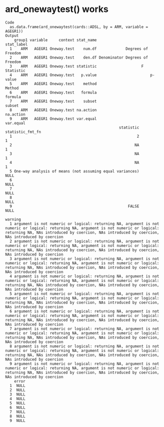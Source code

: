 # ard_onewaytest() works

    Code
      as.data.frame(ard_onewaytest(cards::ADSL, by = ARM, variable = AGEGR1))
    Output
        group1 variable     context stat_name                     stat_label
      1    ARM   AGEGR1 Oneway.test    num.df             Degrees of Freedom
      2    ARM   AGEGR1 Oneway.test    den.df Denominator Degrees of Freedom
      3    ARM   AGEGR1 Oneway.test statistic                    F Statistic
      4    ARM   AGEGR1 Oneway.test   p.value                        p-value
      5    ARM   AGEGR1 Oneway.test    method                         Method
      6    ARM   AGEGR1 Oneway.test   formula                        formula
      7    ARM   AGEGR1 Oneway.test    subset                         subset
      8    ARM   AGEGR1 Oneway.test na.action                      na.action
      9    ARM   AGEGR1 Oneway.test var.equal                      var.equal
                                                       statistic statistic_fmt_fn
      1                                                        2                1
      2                                                       NA                1
      3                                                       NA                1
      4                                                       NA                1
      5 One-way analysis of means (not assuming equal variances)             NULL
      6                                                                      NULL
      7                                                                      NULL
      8                                                                      NULL
      9                                                    FALSE             NULL
                                                                                                                                                                                                                                         warning
      1 argument is not numeric or logical: returning NA, argument is not numeric or logical: returning NA, argument is not numeric or logical: returning NA, NAs introduced by coercion, NAs introduced by coercion, NAs introduced by coercion
      2 argument is not numeric or logical: returning NA, argument is not numeric or logical: returning NA, argument is not numeric or logical: returning NA, NAs introduced by coercion, NAs introduced by coercion, NAs introduced by coercion
      3 argument is not numeric or logical: returning NA, argument is not numeric or logical: returning NA, argument is not numeric or logical: returning NA, NAs introduced by coercion, NAs introduced by coercion, NAs introduced by coercion
      4 argument is not numeric or logical: returning NA, argument is not numeric or logical: returning NA, argument is not numeric or logical: returning NA, NAs introduced by coercion, NAs introduced by coercion, NAs introduced by coercion
      5 argument is not numeric or logical: returning NA, argument is not numeric or logical: returning NA, argument is not numeric or logical: returning NA, NAs introduced by coercion, NAs introduced by coercion, NAs introduced by coercion
      6 argument is not numeric or logical: returning NA, argument is not numeric or logical: returning NA, argument is not numeric or logical: returning NA, NAs introduced by coercion, NAs introduced by coercion, NAs introduced by coercion
      7 argument is not numeric or logical: returning NA, argument is not numeric or logical: returning NA, argument is not numeric or logical: returning NA, NAs introduced by coercion, NAs introduced by coercion, NAs introduced by coercion
      8 argument is not numeric or logical: returning NA, argument is not numeric or logical: returning NA, argument is not numeric or logical: returning NA, NAs introduced by coercion, NAs introduced by coercion, NAs introduced by coercion
      9 argument is not numeric or logical: returning NA, argument is not numeric or logical: returning NA, argument is not numeric or logical: returning NA, NAs introduced by coercion, NAs introduced by coercion, NAs introduced by coercion
        error
      1  NULL
      2  NULL
      3  NULL
      4  NULL
      5  NULL
      6  NULL
      7  NULL
      8  NULL
      9  NULL

